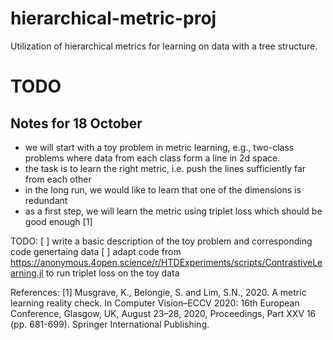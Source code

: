 # hierarchical-metric-proj
Utilization of hierarchical metrics for learning on data with a tree structure.


# TODO

## Notes for 18 October
- we will start with a toy problem in metric learning, e.g., two-class problems where data from each class form a line in 2d space.
- the task is to learn the right metric, i.e. push the lines sufficiently far from each other
- in the long run, we would like to learn that one of the dimensions is redundant
- as a first step, we will learn the metric using triplet loss which should be good enough [1]

TODO:
 [ ] write a basic description of the toy problem and corresponding code genertaing data
 [ ] adapt code from https://anonymous.4open.science/r/HTDExperiments/scripts/ContrastiveLearning.jl to run triplet loss on the toy data




References:
[1] Musgrave, K., Belongie, S. and Lim, S.N., 2020. A metric learning reality check. In Computer Vision–ECCV 2020: 16th European Conference, Glasgow, UK, August 23–28, 2020, Proceedings, Part XXV 16 (pp. 681-699). Springer International Publishing.
